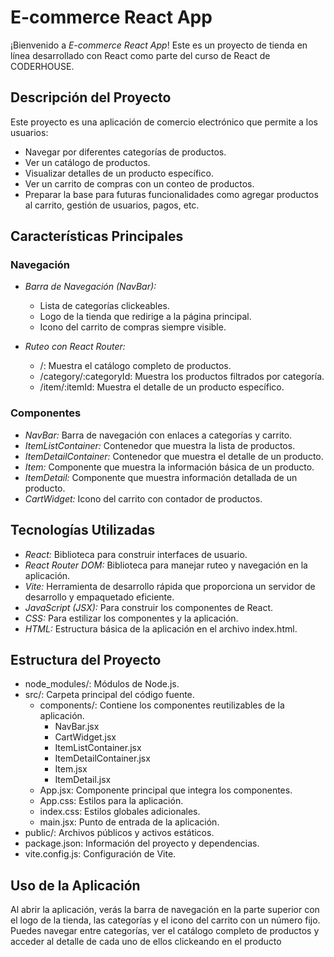 # E-commerce React App

¡Bienvenido a *E-commerce React App*! Este es un proyecto de tienda en línea desarrollado con React como parte del curso de React de CODERHOUSE.

## Descripción del Proyecto

Este proyecto es una aplicación de comercio electrónico que permite a los usuarios:

- Navegar por diferentes categorías de productos.
- Ver un catálogo de productos.
- Visualizar detalles de un producto específico.
- Ver un carrito de compras con un conteo de productos.
- Preparar la base para futuras funcionalidades como agregar productos al carrito, gestión de usuarios, pagos, etc.

## Características Principales

### Navegación

- *Barra de Navegación (NavBar):*
  - Lista de categorías clickeables.
  - Logo de la tienda que redirige a la página principal.
  - Icono del carrito de compras siempre visible.

- *Ruteo con React Router:*
  - /: Muestra el catálogo completo de productos.
  - /category/:categoryId: Muestra los productos filtrados por categoría.
  - /item/:itemId: Muestra el detalle de un producto específico.

### Componentes

- *NavBar:* Barra de navegación con enlaces a categorías y carrito.
- *ItemListContainer:* Contenedor que muestra la lista de productos.
- *ItemDetailContainer:* Contenedor que muestra el detalle de un producto.
- *Item:* Componente que muestra la información básica de un producto.
- *ItemDetail:* Componente que muestra información detallada de un producto.
- *CartWidget:* Icono del carrito con contador de productos.

## Tecnologías Utilizadas

- *React:* Biblioteca para construir interfaces de usuario.
- *React Router DOM:* Biblioteca para manejar ruteo y navegación en la aplicación.
- *Vite:* Herramienta de desarrollo rápida que proporciona un servidor de desarrollo y empaquetado eficiente.
- *JavaScript (JSX):* Para construir los componentes de React.
- *CSS:* Para estilizar los componentes y la aplicación.
- *HTML:* Estructura básica de la aplicación en el archivo index.html.

## Estructura del Proyecto

- node_modules/: Módulos de Node.js.
- src/: Carpeta principal del código fuente.
  - components/: Contiene los componentes reutilizables de la aplicación.
    - NavBar.jsx
    - CartWidget.jsx
    - ItemListContainer.jsx
    - ItemDetailContainer.jsx
    - Item.jsx
    - ItemDetail.jsx
  - App.jsx: Componente principal que integra los componentes.
  - App.css: Estilos para la aplicación.
  - index.css: Estilos globales adicionales.
  - main.jsx: Punto de entrada de la aplicación.
- public/: Archivos públicos y activos estáticos.
- package.json: Información del proyecto y dependencias.
- vite.config.js: Configuración de Vite.

## Uso de la Aplicación

Al abrir la aplicación, verás la barra de navegación en la parte superior con el logo de la tienda, las categorías y el icono del carrito con un número fijo. Puedes navegar entre categorías, ver el catálogo completo de productos y acceder al detalle de cada uno de ellos clickeando en el producto